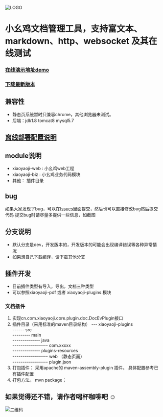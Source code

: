 ![LOGO](http://www.xiaoyaoji.cn/assets/img/logo/full.png)
# 小幺鸡文档管理工具，支持富文本、markdown、http、websocket 及其在线测试
### [在线演示地址demo](http://www.xiaoyaoji.cn/project/demo)

### [下载最新版本](https://github.com/zhoujingjie/xiaoyaoji/releases)

## 兼容性
* 静态页系统暂时只兼容chrome，其他浏览器未测试。
* 后端：jdk1.8 tomcat8  mysql5.7

## [离线部署配置说明](http://www.xiaoyaoji.cn/doc/TxybXPTdx)


## module说明
* xiaoyaoji-web : 小幺鸡web工程
* xiaoyaoji-biz : 小幺鸡业务代码模块
* 其他： 插件目录



## bug
如果大家发现了bug，可以在[Issues](https://github.com/zhoujingjie/xiaoyaoji/issues)里面提交，然后也可以直接修改bug然后提交代码
提交bug时请尽量多提供一些信息，如截图



## 分支说明
* 默认分支是dev，开发版本的，开发版本的可能会出现编译错误等各种异常情况
* 如果想自己下载编译，请下载其他分支



## 插件开发
* 目前插件类型有导入，导出，文档三种类型
* 可以参照xiaoyaoji-pdf 或者 xiaoyaoji-plugins 模块
### 文档插件
1. 实现cn.com.xiaoyaoji.core.plugin.doc.DocEvPlugin接口
2. 插件目录（采用标准的maven目录结构）
 --- xiaoyaoji-plugins  
 ------ src  
 --------- main  
 -------------- java  
 ------------------ com.xxxxx  
 -------------- plugins-resources  
 ------------------ web （静态页面）  
 ------------------ plugin.json  
3. 打包插件： 采用apache的 maven-assembly-plugin 插件。 具体配置参考已有插件配置
4. 打包方法。 mvn package；




## 如果觉得还不错，请作者喝杯咖啡吧 ☺
![二维码](http://f1.xiaoyaoji.cn/donate.webp)

